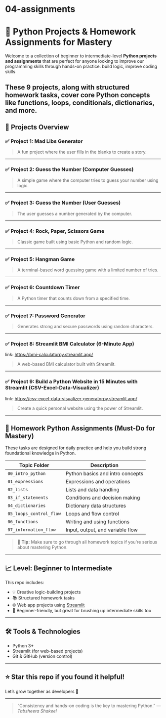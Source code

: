 # 04-assignments
# 🐍 Python Projects & Homework Assignments for Mastery

Welcome to a collection of beginner to intermediate-level **Python projects and assignments** that are perfect for anyone looking to improve our programming skills through hands-on practice. build logic, improve coding skills

These 9 projects, along with structured homework tasks, cover core Python concepts like functions, loops, conditionals, dictionaries, and more. 
---

## 🧠 Projects Overview

### ✅ Project 1: Mad Libs Generator
> A fun project where the user fills in the blanks to create a story.

---

### ✅ Project 2: Guess the Number (Computer Guesses)
> A simple game where the computer tries to guess your number using logic.

---

### ✅ Project 3: Guess the Number (User Guesses)
> The user guesses a number generated by the computer.

---

### ✅ Project 4: Rock, Paper, Scissors Game
> Classic game built using basic Python and random logic.

---

### ✅ Project 5: Hangman Game
> A terminal-based word guessing game with a limited number of tries.

---

### ✅ Project 6: Countdown Timer
> A Python timer that counts down from a specified time.

---

### ✅ Project 7: Password Generator
> Generates strong and secure passwords using random characters.

---

### ✅ Project 8: Streamlit BMI Calculator (6-Minute App)
link: https://bmi-calculatorpy.streamlit.app/
> A web-based BMI calculator built with Streamlit.

---

### ✅ Project 9: Build a Python Website in 15 Minutes with Streamlit (CSV-Excel-Data-Visualizer)
link: https://csv-excel-data-visualizer-generatorpy.streamlit.app/
> Create a quick personal website using the power of Streamlit.

---

## 📘 Homework Python Assignments (Must-Do for Mastery)

These tasks are designed for daily practice and help you build strong foundational knowledge in Python.  

| Topic Folder               | Description                      |
|---------------------------|----------------------------------|
| `00_intro_python`         | Python basics and intro concepts |
| `01_expressions`          | Expressions and operations       |
| `02_lists`                | Lists and data handling          |
| `03_if_statements`        | Conditions and decision making   |
| `04_dictionaries`         | Dictionary data structures       |
| `05_loops_control_flow`   | Loops and flow control           |
| `06_functions`            | Writing and using functions      |
| `07_information_flow`     | Input, output, and variable flow |

> 📌 **Tip:** Make sure to go through all homework topics if you're serious about mastering Python.

---

## 📈 Level: Beginner to Intermediate

This repo includes:
- 💡 Creative logic-building projects
- 📚 Structured homework tasks
- 🌐 Web app projects using [Streamlit](https://streamlit.io/)
- 🚀 Beginner-friendly, but great for brushing up intermediate skills too

---

## 🛠️ Tools & Technologies
- Python 3+
- Streamlit (for web-based projects)
- Git & GitHub (version control)

---

## ⭐ Star this repo if you found it helpful!
Let’s grow together as developers 🚀

---

> “Consistency and hands-on coding is the key to mastering Python.” — _Tabsheera Shakeel_

